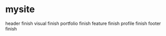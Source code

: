 # mysite<br>
header finish
visual finish
portfolio finish
feature finish
profile finish
footer finish